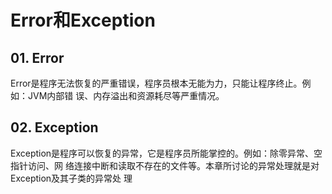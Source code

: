 # Error和Exception

## 01. Error
Error是程序无法恢复的严重错误，程序员根本无能为力，只能让程序终止。例如：JVM内部错
误、内存溢出和资源耗尽等严重情况。


## 02. Exception
Exception是程序可以恢复的异常，它是程序员所能掌控的。例如：除零异常、空指针访问、网
络连接中断和读取不存在的文件等。本章所讨论的异常处理就是对Exception及其子类的异常处
理